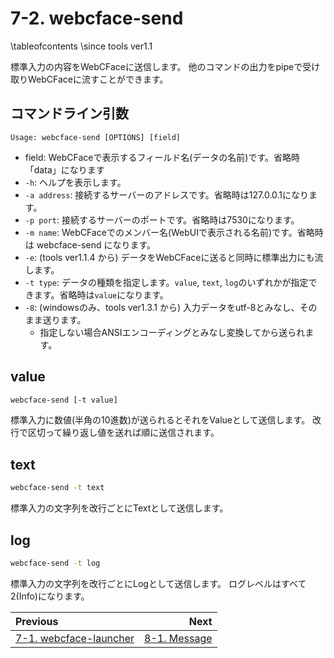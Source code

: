 # 7-2. webcface-send

\tableofcontents
\since tools ver1.1

標準入力の内容をWebCFaceに送信します。
他のコマンドの出力をpipeで受け取りWebCFaceに流すことができます。

## コマンドライン引数
```
Usage: webcface-send [OPTIONS] [field]
```

* field: WebCFaceで表示するフィールド名(データの名前)です。省略時「data」になります
* `-h`: ヘルプを表示します。
* `-a address`: 接続するサーバーのアドレスです。省略時は127.0.0.1になります。
* `-p port`: 接続するサーバーのポートです。省略時は7530になります。
* `-m name`: WebCFaceでのメンバー名(WebUIで表示される名前)です。省略時は webcface-send になります。
* `-e`: (tools ver1.1.4 から) データをWebCFaceに送ると同時に標準出力にも流します。
* `-t type`: データの種類を指定します。`value`, `text`, `log`のいずれかが指定できます。省略時は`value`になります。
* `-8`: (windowsのみ、tools ver1.3.1 から) 入力データをutf-8とみなし、そのまま送ります。
    * 指定しない場合ANSIエンコーディングとみなし変換してから送られます。

## value

```sh
webcface-send [-t value]
```
標準入力に数値(半角の10進数)が送られるとそれをValueとして送信します。
改行で区切って繰り返し値を送れば順に送信されます。

## text

```sh
webcface-send -t text
```
標準入力の文字列を改行ごとにTextとして送信します。

## log

```sh
webcface-send -t log
```
標準入力の文字列を改行ごとにLogとして送信します。
ログレベルはすべて2(Info)になります。


<div class="section_buttons">

| Previous |     Next |
|:---------|---------:|
| [7-1. webcface-launcher](71_launcher.md) | [8-1. Message](81_message.md) |

</div>
